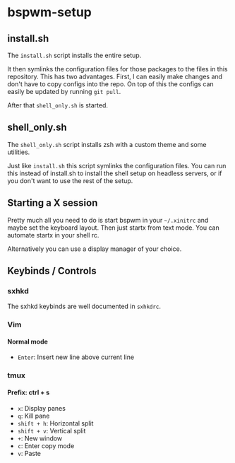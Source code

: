 # bspwm-setup
## install.sh
The `install.sh` script installs the entire setup.

It then symlinks the configuration files for those packages
to the files in this repository. This has two advantages.
First, I can easily make changes and don't have to copy configs
into the repo. On top of this the configs can easily be updated
by running `git pull`.

After that `shell_only.sh` is started.

## shell_only.sh
The `shell_only.sh` script installs zsh with a custom theme
and some utilities.

Just like `install.sh` this script symlinks the configuration files.
You can run this instead of install.sh to install the shell setup
on headless servers, or if you don't want to use the rest of the setup.

## Starting a X session
Pretty much all you need to do is start bspwm in your `~/.xinitrc`
and maybe set the keyboard layout. Then just startx from text mode.
You can automate startx in your shell rc.

Alternatively you can use a display manager of your choice.

## Keybinds / Controls
### sxhkd
The sxhkd keybinds are well documented in `sxhkdrc`.

### Vim
#### Normal mode
- `Enter`: Insert new line above current line

### tmux
#### Prefix: ctrl + s
- `x`: Display panes
- `q`: Kill pane
- `shift + h`: Horizontal split
- `shift + v`: Vertical split
- `+`: New window
- `c`: Enter copy mode
- `v`: Paste
